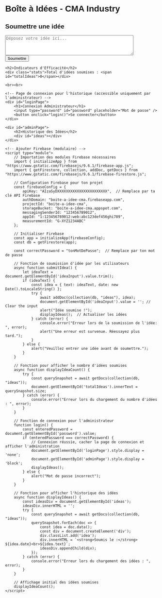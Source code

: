 <!DOCTYPE html>
<html lang="fr">
<head>
    <meta charset="UTF-8">
    <meta name="viewport" content="width=device-width, initial-scale=1.0">
    <title>Boîte à Idées - CMA Industry</title>
    <style>
        body { font-family: Arial, sans-serif; margin: 20px; }
        #ideas { margin-top: 20px; }
        .idea { border-bottom: 1px solid #ccc; padding: 10px; }
        .stats { margin-top: 20px; }
        #loginPage { display: block; }
        #adminPage { display: none; }
    </style>
</head>
<body>
    <!-- Page utilisateur (tous les utilisateurs peuvent soumettre des idées) -->
    <h1>Boîte à Idées - CMA Industry</h1>
    <h2>Soumettre une idée</h2>
    <textarea id="ideaInput" placeholder="Déposez votre idée ici..." rows="4" cols="50"></textarea>
    <br>
    <button onclick="submitIdea()">Soumettre</button>

    <h2>Indicateurs d'Efficacité</h2>
    <div class="stats">Total d'idées soumises : <span id="totalIdeas">0</span></div>

    <br><br>

    <!-- Page de connexion pour l'historique (accessible uniquement par l'administrateur) -->
    <div id="loginPage">
        <h1>Connexion Administrateur</h1>
        <input type="password" id="password" placeholder="Mot de passe" />
        <button onclick="login()">Se connecter</button>
    </div>

    <div id="adminPage">
        <h2>Historique des Idées</h2>
        <div id="ideas"></div>
    </div>

    <!-- Ajouter Firebase (modulaire) -->
    <script type="module">
        // Importation des modules Firebase nécessaires
        import { initializeApp } from "https://www.gstatic.com/firebasejs/9.6.1/firebase-app.js";
        import { getFirestore, collection, addDoc, getDocs } from "https://www.gstatic.com/firebasejs/9.6.1/firebase-firestore.js";

        // Configuration Firebase pour ton projet
        const firebaseConfig = {
            apiKey: "AIzaSyDXXXXXXXXXXXXXXXXXXXXXXX",  // Remplace par ta clé API Firebase
            authDomain: "boite-a-idee-cma.firebaseapp.com",
            projectId: "boite-a-idee-cma",
            storageBucket: "boite-a-idee-cma.appspot.com",
            messagingSenderId: "123456789012",
            appId: "1:123456789012:web:abc123def456ghi789",
            measurementId: "G-XYZ1234ABC"
        };

        // Initialiser Firebase
        const app = initializeApp(firebaseConfig);
        const db = getFirestore(app);

        const correctPassword = "tonMotDePasse";  // Remplace par ton mot de passe

        // Fonction de soumission d'idée par les utilisateurs
        async function submitIdea() {
            let ideaText = document.getElementById('ideaInput').value.trim();
            if (ideaText) {
                const idea = { text: ideaText, date: new Date().toLocaleString() };
                try {
                    await addDoc(collection(db, "ideas"), idea);
                    document.getElementById('ideaInput').value = ''; // Clear the input
                    alert("Idée soumise !");
                    displayIdeas();  // Actualiser les idées
                } catch (error) {
                    console.error("Erreur lors de la soumission de l'idée: ", error);
                    alert("Une erreur est survenue. Réessayez plus tard.");
                }
            } else {
                alert("Veuillez entrer une idée avant de soumettre.");
            }
        }

        // Fonction pour afficher le nombre d'idées soumises
        async function displayIdeaCount() {
            try {
                const querySnapshot = await getDocs(collection(db, "ideas"));
                document.getElementById('totalIdeas').innerText = querySnapshot.size;
            } catch (error) {
                console.error("Erreur lors du chargement du nombre d'idées : ", error);
            }
        }

        // Fonction de connexion pour l'administrateur
        function login() {
            const enteredPassword = document.getElementById('password').value;
            if (enteredPassword === correctPassword) {
                // Connexion réussie, cacher la page de connexion et afficher l'administration
                document.getElementById('loginPage').style.display = 'none';
                document.getElementById('adminPage').style.display = 'block';
                displayIdeas();
            } else {
                alert("Mot de passe incorrect");
            }
        }

        // Fonction pour afficher l'historique des idées
        async function displayIdeas() {
            const ideasDiv = document.getElementById('ideas');
            ideasDiv.innerHTML = '';
            try {
                const querySnapshot = await getDocs(collection(db, "ideas"));
                querySnapshot.forEach(doc => {
                    const idea = doc.data();
                    const div = document.createElement('div');
                    div.classList.add('idea');
                    div.innerHTML = `<strong>Soumis le :</strong> ${idea.date}<br>${idea.text}`;
                    ideasDiv.appendChild(div);
                });
            } catch (error) {
                console.error("Erreur lors du chargement des idées : ", error);
            }
        }

        // Affichage initial des idées soumises
        displayIdeaCount();
    </script>
</body>
</html>
